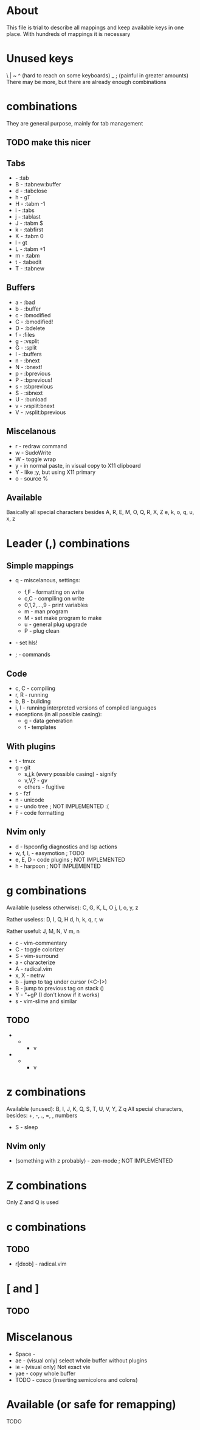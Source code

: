 # About
This file is trial to describe all mappings and keep available
keys in one place. With hundreds of mappings it is necessary

# Unused keys
\ | ~ ^ (hard to reach on some keyboards)
_ ; (painful in greater amounts)
There may be more, but there are already enough combinations

# <Tab> combinations
They are general purpose, mainly for tab management

## TODO make this nicer
## Tabs
- <Tab> - :tab<Space>
- B - :tabnew<CR>:buffer<Space>
- d - :tabclose<CR>
- h - gT
- H - :tabm -1<CR>
- i - :tabs<CR>
- j - :tablast<CR>
- J - :tabm $<CR>
- k - :tabfirst<CR>
- K - :tabm 0<CR>
- l - gt
- L - :tabm +1<CR>
- m - :tabm<Space>
- t - :tabedit<Space>
- T - :tabnew<CR>

## Buffers
- a - :bad<Space>
- b - :buffer<Space>
- c - :bmodified<CR>
- C - :bmodified!<CR>
- D - :bdelete<CR>
- f - :files<CR>
- g - :vsplit<Space>
- G - :split<Space>
- I - :buffers<CR>
- n - :bnext<CR>
- N - :bnext!<CR>
- p - :bprevious<CR>
- P - :bprevious!<CR>
- s - :sbprevious<CR>
- S - :sbnext<CR>
- U - :bunload<CR>
- v - :vsplit<CR>:bnext<CR>
- V - :vsplit<CR>:bprevious<CR>

## Miscelanous
- r - redraw command
- w - SudoWrite
- W - toggle wrap
- y - in normal paste, in visual copy to X11 clipboard
- Y - like ;y, but using X11 primary
- o - source %<CR>

## Available
Basically all special characters besides <Tab>
A, R, E, M, O, Q, R, X, Z
e, k, o, q, u, x, z

# Leader (,) combinations
## Simple mappings
- q - miscelanous, settings:
    + f,F - formatting on write
    + c,C - compiling on write
    + 0,1,2,...,9 - print variables
    + m - man program
    + M - set make program to make
    + u - general plug upgrade
    + P - plug clean

- <Space> - set hls!
- ; - commands

## Code
- c, C - compiling
- r, R - running
- b, B - building
- i, I - running interpreted versions of compiled languages
- exceptions (in all possible casing):
    + g - data generation
    + t - templates

## With plugins
- t - tmux
- g - git
    + s,j,k (every possible casing) - signify
    + v,V,? - gv
    + others - fugitive
- s - fzf
- n - unicode
- u - undo tree ; NOT IMPLEMENTED :(
- F - code formatting

## Nvim only
- d - lspconfig diagnostics and lsp actions
- w, f, l, <Leader> - easymotion ; TODO
- e, E, D - code plugins ; NOT IMPLEMENTED
- h - harpoon ; NOT IMPLEMENTED

# g combinations
Available (useless otherwise):
C, G, K, L, O
j, l, o, y, z

Rather useless:
D, I, Q, H
d, h, k, q, r, w

Rather useful:
J, M, N, V
m, n

- c - vim-commentary
- C - toggle colorizer
- S - vim-surround
- a - characterize
- A - radical.vim
- x, X - netrw
- b - jump to tag under cursor (<C-]>)
- B - jump to previous tag on stack (<C-T>)
- Y - "+gP (I don't know if it works)
- s - vim-slime and similar

## TODO
- + - v<C-a>
- - - v<C-x>

# z combinations
Available (unused):
B, I, J, K, Q, S, T, U, V, Y, Z
q
All special characters, besides: +, -, ., =, <CR>, numbers

- S - sleep

## Nvim only
- (something with z probably) - zen-mode ; NOT IMPLEMENTED

# Z combinations
Only Z and Q is used

# c combinations
## TODO
- r[dxob] - radical.vim

# [ and ]
## TODO

# Miscelanous

- Space - <C-w>
- ae - (visual only) select whole buffer without plugins
- ie - (visual only) Not exact vie
- yae - copy whole buffer
- TODO - cosco (inserting semicolons and colons)

# Available (or safe for remapping)
TODO
